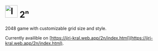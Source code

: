 # <img src="https://jiri-kral.web.app/2n/favicon.png" alt="logo" height="40px"/> 2ⁿ
2048 game with customizable grid size and style.

Currently availible on [https://jiri-kral.web.app/2n/index.html](https://jiri-kral.web.app/2n/index.html).
